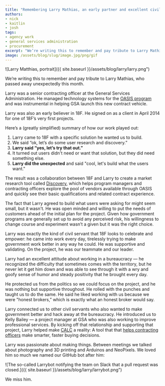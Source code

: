 ---title: "Remembering Larry Mathias, an early partner and excellent civil servant"authors:- nick- kaitlin- joshtags:- agency work- general services administration- procurementexcerpt: "We’re writing this to remember and pay tribute to Larry Mathias, who passed away unexpectedly this month. Larry was a senior contracting officer at the General Services Administration. He managed technology systems for the OASIS program and was instrumental in helping GSA launch this new contract vehicle. Larry was also an early believer in 18F."image: /assets/blog/slug/image.jpg/png/gif---
![Larry Matthias, portrait]({{ site.baseurl }}/assets/blog/larry/larry.png")

We’re writing this to remember and pay tribute to Larry Mathias, who passed away unexpectedly this month.

Larry was a senior contracting officer at the General Services Administration. He managed technology systems for the [OASIS program](https://www.gsa.gov/portal/category/104731) and was instrumental in helping GSA launch this new contract vehicle.

Larry was also an early believer in 18F. He signed on as a client in April 2014 for one of 18F’s very first projects.

Here’s a (greatly simplified) summary of how our work played out:

1. Larry came to 18F with a specific solution he wanted us to build.
2. We said “ok, let’s do some user research and discovery.”
3. **Larry said “yes, let’s try that out.”**
4. It turned out users didn't need or want that solution, but they did need something else.
5. **Larry did the unexpected** and said "cool, let's build what the users want."

The result was a collaboration between 18F and Larry to create a market research tool called [Discovery](https://discovery.gsa.gov/), which helps program managers and contracting officers explore the pool of vendors available through OASIS and quickly see their basic qualifications and related contract experience.

The fact that Larry agreed to build what users were asking for might seem small, but it wasn't. He was open minded and willing to put the needs of customers ahead of the initial plan for the project. Given how government programs are generally set up to avoid any perceived risk, his willingness to change course and experiment wasn’t a given but it was the right choice.

Larry was exactly the kind of civil servant that 18F looks to celebrate and empower: he came into work every day, tirelessly trying to make government work better in any way he could. He was supportive and validating. On the project, he was our teammate and our leader.

Larry had an excellent attitude about working in a bureaucracy — he recognized the difficulty that sometimes comes with the territory, but he never let it get him down and was able to see through it with a wry and goofy sense of humor and steady positivity that he brought every day.

He protected us from the politics so we could focus on the project, and he was nothing but supportive throughout. He rolled with the punches and taught us to do the same. He said he liked working with us because we were "honest brokers,” which is exactly what an honest broker would say.

Larry connected us to other civil servants who also wanted to make government better and hack away at the bureaucracy. He introduced us to Kelly Bailey — a project manager at GSA who was also working to improve professional services. By kicking off that relationship and supporting that project, Larry helped make [CALC](https://calc.gsa.gov) a reality: A tool that that [helps contracting officers](https://fcw.com/Blogs/Lectern/2016/01/kelman-CALC-labor-costs.aspx?m=1) make smarter, faster buying decisions.

Larry was passionate about making things. Between meetings we talked about photography and 3D printing and Arduinos and NeoPixels. We loved him so much we named our GitHub bot after him:

![The so-called Larrybot notifying the team on Slack that a pull request was closed.]({{ site.baseurl }}/assets/blog/larry/larrybot.png")

We miss him.
